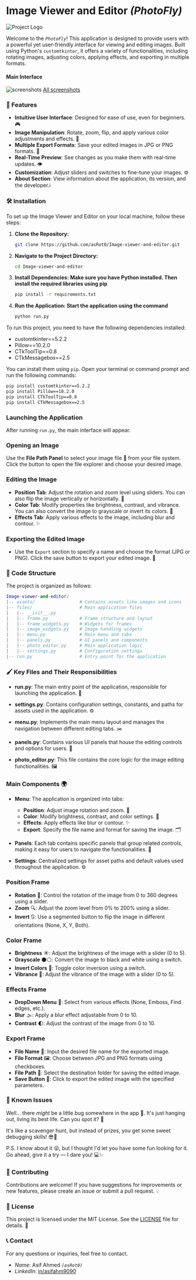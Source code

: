 # Image Viewer and Editor *(PhotoFly)*

![Project Logo](./assets/image.png) <!-- Optional: Add an image logo -->

Welcome to the *`PhotoFly`*! This application is designed to provide users with a powerful yet user-friendly interface for viewing and editing images. Built using Python's `customtkinter`, it offers a variety of functionalities, including rotating images, adjusting colors, applying effects, and exporting in multiple formats.

#### Main Interface
![screenshots](screenshots/screenshot%20(1).png)
[All screenshots](screenshots/README.md)

### 🚀 Features

- **Intuitive User Interface**: Designed for ease of use, even for beginners. 🎮
- **Image Manipulation**: Rotate, zoom, flip, and apply various color adjustments and effects. 🔄
- **Multiple Export Formats**: Save your edited images in JPG or PNG formats. 💾
- **Real-Time Preview**: See changes as you make them with real-time updates. 👁️
- **Customization**: Adjust sliders and switches to fine-tune your images. ⚙️
- **About Section**: View information about the application, its version, and the developer.ℹ️

### 🛠️ Installation

To set up the Image Viewer and Editor on your local machine, follow these steps:

1. **Clone the Repository:**
   ```bash
   git clone https://github.com/asRot0/Image-viewer-and-editor.git
2. **Navigate to the Project Directory:**
    ```bash
   cd Image-viewer-and-editor
3. **Install Dependencies: Make sure you have Python installed. Then install the required libraries using pip**
    ```bash
   pip install -r requirements.txt
4. **Run the Application: Start the application using the command**
    ```bash
   python run.py

To run this project, you need to have the following dependencies installed:

- customtkinter==5.2.2
- Pillow==10.2.0
- CTkToolTip==0.8
- CTkMessagebox==2.5

You can install them using `pip`. Open your terminal or command prompt and run the following commands:

```bash
pip install customtkinter==5.2.2
pip install Pillow==10.2.0
pip install CTkToolTip==0.8
pip install CTkMessagebox==2.5
```

### Launching the Application
After running `run.py`, the main interface will appear.

### Opening an Image
Use the **File Path Panel** to select your image file 📂 from your file system. Click the button to open the file explorer and choose your desired image.

### Editing the Image
- **Position Tab**: Adjust the rotation and zoom level using sliders. You can also flip the image vertically or horizontally. 🔄
- **Color Tab**: Modify properties like brightness, contrast, and vibrance. You can also convert the image to grayscale or invert its colors. 🌈
- **Effects Tab**: Apply various effects to the image, including blur and contour. ✨

### Exporting the Edited Image
- Use the `Export` section to specify a name and choose the format (JPG or PNG). Click the save button to export your edited image. 💾

### 🧩 Code Structure
The project is organized as follows:

```lua
Image-viewer-and-editor/
|-- assets/                 # Contains assets like images and icons
|-- files/                  # Main application files
|   |-- __init__.py
|   |-- frame.py            # Frame structure and layout
|   |-- frame_widgets.py    # Widgets for frames
|   |-- image_widgets.py    # Image handling widgets
|   |-- menu.py             # Main menu and tabs
|   |-- panels.py           # UI panels and components
|   |-- photo_editor.py     # Main application logic
|   |-- settings.py         # Configuration settings
|-- run.py                  # Entry point for the application
```

### 🖌️ Key Files and Their Responsibilities

- **run.py**: The main entry point of the application, responsible for launching the application. 🚀

- **settings.py**: Contains configuration settings, constants, and paths for assets used in the application. ⚙️

- **menu.py**: Implements the main menu layout and manages the navigation between different editing tabs. ✂️

- **panels.py**: Contains various UI panels that house the editing controls and options for users. 🔧

- **photo_editor.py**: This file contains the core logic for the image editing functionalities. 🖼️

### Main Components 🌍

- **Menu**: The application is organized into tabs:
  - **Position**: Adjust image rotation and zoom. 🔄
  - **Color**: Modify brightness, contrast, and color settings. 🎨
  - **Effects**: Apply effects like blur or contour. ✨
  - **Export**: Specify the file name and format for saving the image. 🗂️

- **Panels**: Each tab contains specific panels that group related controls, making it easy for users to navigate the functionalities. 🧩

- **Settings**: Centralized settings for asset paths and default values used throughout the application. ⚙️

### Position Frame
- **Rotation** 🔄: Control the rotation of the image from 0 to 360 degrees using a slider.
- **Zoom** 🔍: Adjust the zoom level from 0% to 200% using a slider.
- **Invert** 🔃: Use a segmented button to flip the image in different orientations (None, X, Y, Both).

### Color Frame
- **Brightness** ☀️: Adjust the brightness of the image with a slider (0 to 5).
- **Grayscale** ⚫⚪: Convert the image to black and white using a switch.
- **Invert Colors** 🔄: Toggle color inversion using a switch.
- **Vibrance** 🌈: Adjust the vibrance of the image with a slider (0 to 5).

### Effects Frame
- **DropDown Menu** 🎨: Select from various effects (None, Emboss, Find edges, etc.).
- **Blur** 🌫️: Apply a blur effect adjustable from 0 to 10.
- **Contrast** 🌓: Adjust the contrast of the image from 0 to 10.

### Export Frame
- **File Name** 📝: Input the desired file name for the exported image.
- **File Format** 🖼️: Choose between JPG and PNG formats using checkboxes.
- **File Path** 📂: Select the destination folder for saving the edited image.
- **Save Button** 💾: Click to export the edited image with the specified parameters.

### 🐛 Known Issues

Well... there *might* be a little bug somewhere in the app 🐞. It's just hanging out, living its best life. Can you spot it? 👀 

It's like a scavenger hunt, but instead of prizes, you get some sweet debugging skills! 😎🔧

P.S. I know about it 😜, but I thought I'd let you have some fun looking for it. Go ahead, give it a try — I dare you! 💻✨

### 🤝 Contributing
Contributions are welcome! If you have suggestions for improvements or new features, please create an issue or submit a pull request. 💡

### 📜 License
This project is licensed under the MIT License. See the [LICENSE](LICENSE) file for details. 📜

### 📞 Contact
For any questions or inquiries, feel free to contact.
- *Name*: Asif Ahmed *`(asRot0)`*
- *LinkedIn*: [in/asifahm9090](https://www.linkedin.com/in/asifahm9090/)
